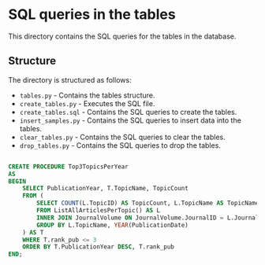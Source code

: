 # SQL queries in the tables

This directory contains the SQL queries for the tables in the database.

## Structure

The directory is structured as follows:
- `tables.py` - Contains the tables structure.
- `create_tables.py` - Executes the SQL file.
- `create_tables.sql` - Contains the SQL queries to create the tables. 
- `insert_samples.py` - Contains the SQL queries to insert data into the tables.
- `clear_tables.py` - Contains the SQL queries to clear the tables. 
- `drop_tables.py` - Contains the SQL queries to drop the tables.


```sql

CREATE PROCEDURE Top3TopicsPerYear
AS
BEGIN
    SELECT PublicationYear, T.TopicName, TopicCount
    FROM (
        SELECT COUNT(L.TopicID) AS TopicCount, L.TopicName AS TopicName, RANK() OVER (PARTITION BY YEAR(PublicationDate) ORDER BY COUNT(L.TopicID) DESC, L.TopicName) AS rank_pub, YEAR(PublicationDate) AS PublicationYear
        FROM ListAllArticlesPerTopic() AS L
        INNER JOIN JournalVolume ON JournalVolume.JournalID = L.JournalID 
        GROUP BY L.TopicName, YEAR(PublicationDate)
    ) AS T
    WHERE T.rank_pub <= 3
    ORDER BY T.PublicationYear DESC, T.rank_pub
END;





```